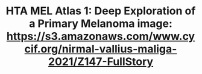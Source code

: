 ---
title: "HTA MEL Atlas 1: Deep Exploration of a Primary Melanoma
image: https://s3.amazonaws.com/www.cycif.org/nirmal-vallius-maliga-2021/Z147-FullStory"
layout: osd-exhibit
paper: config-HTA-MELATLAS-1
figure: MEL1-full-story
---